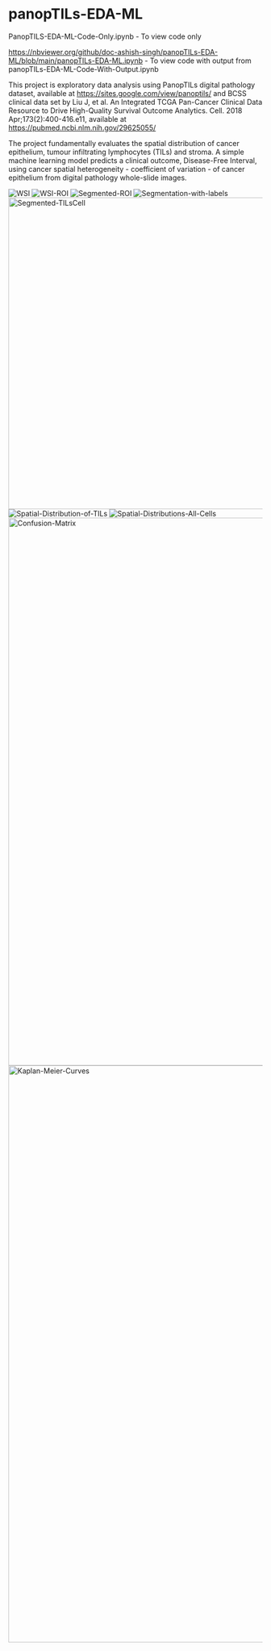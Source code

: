 # panopTILs-EDA-ML

PanopTILS-EDA-ML-Code-Only.ipynb - To view code only

https://nbviewer.org/github/doc-ashish-singh/panopTILs-EDA-ML/blob/main/panopTILs-EDA-ML.ipynb - To view code with output from panopTILs-EDA-ML-Code-With-Output.ipynb

This project is exploratory data analysis using PanopTILs digital pathology dataset, available at https://sites.google.com/view/panoptils/ and BCSS clinical data set by Liu J, et al. An Integrated TCGA Pan-Cancer Clinical Data Resource to Drive High-Quality Survival Outcome Analytics. Cell. 2018 Apr;173(2):400-416.e11, available at https://pubmed.ncbi.nlm.nih.gov/29625055/

The project fundamentally evaluates the spatial distribution of cancer epithelium, tumour infiltrating lymphocytes (TILs) and stroma. A simple machine learning model predicts a clinical outcome, Disease-Free Interval, using cancer spatial heterogeneity - coefficient of variation - of cancer epithelium from digital pathology whole-slide images.

![WSI](https://github.com/user-attachments/assets/3a015af4-8772-4743-9607-553993a64cf1)
![WSI-ROI](https://github.com/user-attachments/assets/0a6468b2-e201-4588-b848-dd6d8a356b0f)
![Segmented-ROI](https://github.com/user-attachments/assets/eb592b02-fe57-4211-b711-eb3b3b547425)
![Segmentation-with-labels](https://github.com/user-attachments/assets/94461638-d5e4-40e2-bfc9-3716b3698fdd)
<img width="618" alt="Segmented-TILsCell" src="https://github.com/user-attachments/assets/f6f8350d-44ab-4a47-ba53-3019452b7a78" />
![Spatial-Distribution-of-TILs](https://github.com/user-attachments/assets/637c80e1-a798-49ea-9e4b-0c2ab4cd0432)
![Spatial-Distributions-All-Cells](https://github.com/user-attachments/assets/6e22eafa-9811-431d-8fb7-252876b772e4)
<img width="1086" alt="Confusion-Matrix" src="https://github.com/user-attachments/assets/20f09d1d-2456-429a-a01f-f2a07af3cf8f" />
<img width="1144" alt="Kaplan-Meier-Curves" src="https://github.com/user-attachments/assets/7c273ee1-c416-4e18-b215-6ba3acca2499" />
